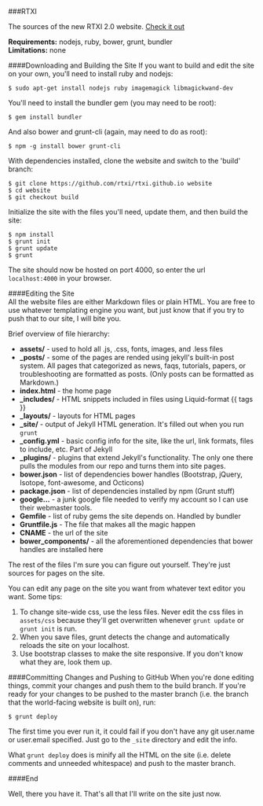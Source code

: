 ###RTXI  

The sources of the new RTXI 2.0 website. [Check it out](https://rtxi.github.io)  

**Requirements:** nodejs, ruby, bower, grunt, bundler  
**Limitations:** none  

####Downloading and Building the Site
If you want to build and edit the site on your own, you'll need to install ruby and nodejs:  
````
$ sudo apt-get install nodejs ruby imagemagick libmagickwand-dev
````

You'll need to install the bundler gem (you may need to be root):  
````
$ gem install bundler
````

And also bower and grunt-cli (again, may need to do as root):  
````
$ npm -g install bower grunt-cli
````


With dependencies installed, clone the website and switch to the 'build' branch:  
````
$ git clone https://github.com/rtxi/rtxi.github.io website
$ cd website
$ git checkout build
````

Initialize the site with the files you'll need, update them, and then build the site:  
````
$ npm install
$ grunt init
$ grunt update
$ grunt
````

The site should now be hosted on port 4000, so enter the url `localhost:4000` in your browser.  


####Editing the Site  
All the website files are either Markdown files or plain HTML. You are free to use whatever templating engine you want, but just know that if you try to push that to our site, I will bite you.  

Brief overview of file hierarchy:  
 * **assets/** - used to hold all .js, .css, fonts, images, and .less files  
 * **_posts/** - some of the pages are rended using jekyll's built-in post system. All pages that categorized as news, faqs, tutorials, papers, or troubleshooting are formatted as posts. (Only posts can be formatted as Markdown.)  
 * **index.html** - the home page  
 * **_includes/** - HTML snippets included in files using Liquid-format {{ tags }}  
 * **_layouts/** - layouts for HTML pages  
 * **_site/** - output of Jekyll HTML generation. It's filled out when you run `grunt`  
 * **_config.yml** - basic config info for the site, like the url, link formats, files to include, etc. Part of Jekyll  
 * **_plugins/** - plugins that extend Jekyll's functionality. The only one there pulls the modules from our repo and turns them into site pages.  
 * **bower.json** - list of dependencies bower handles (Bootstrap, jQuery, Isotope, font-awesome, and Octicons)  
 * **package.json** - list of dependencies installed by npm (Grunt stuff)  
 *  **google...** - a junk google file needed to verify my account so I can use their webmaster tools.  
 * **Gemfile** - list of ruby gems the site depends on. Handled by bundler  
 * **Gruntfile.js** - The file that makes all the magic happen  
 * **CNAME** - the url of the site
 * **bower_components/** - all the aforementioned dependencies that bower handles are installed here  

The rest of the files I'm sure you can figure out yourself. They're just sources for pages on the site.  

You can edit any page on the site you want from whatever text editor you want. Some tips:  
1. To change site-wide css, use the less files. Never edit the css files in `assets/css` because they'll get overwritten whenever `grunt update` or `grunt init` is run.  
2. When you save files, grunt detects the change and automatically reloads the site on your localhost.  
3. Use bootstrap classes to make the site responsive. If you don't know what they are, look them up.  

####Committing Changes and Pushing to GitHub
When you're done editing things, commit your changes and push them to the build branch. If you're ready for your changes to be pushed to the master branch (i.e. the branch that the world-facing website is built on), run:
````
$ grunt deploy
````

The first time you ever run it, it could fail if you don't have any git user.name or user.email specified. Just go to the `_site` directory and edit the info.  

What `grunt deploy` does is minify all the HTML on the site (i.e. delete comments and unneeded whitespace) and push to the master branch.  



####End

Well, there you have it. That's all that I'll write on the site just now.  
